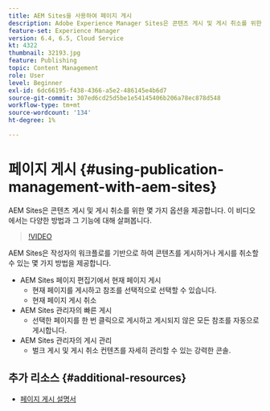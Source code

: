 ```yaml
---
title: AEM Sites을 사용하여 페이지 게시
description: Adobe Experience Manager Sites은 콘텐츠 게시 및 게시 취소를 위한 몇 가지 옵션을 제공합니다. 이 비디오에서는 다양한 방법과 그 기능에 대해 살펴봅니다.
feature-set: Experience Manager
version: 6.4, 6.5, Cloud Service
kt: 4322
thumbnail: 32193.jpg
feature: Publishing
topic: Content Management
role: User
level: Beginner
exl-id: 6dc66195-f438-4366-a5e2-486145e4b6d7
source-git-commit: 307ed6cd25d5be1e54145406b206a78ec878d548
workflow-type: tm+mt
source-wordcount: '134'
ht-degree: 1%

---
```


# 페이지 게시 {#using-publication-management-with-aem-sites}

AEM Sites은 콘텐츠 게시 및 게시 취소를 위한 몇 가지 옵션을 제공합니다. 이 비디오에서는 다양한 방법과 그 기능에 대해 살펴봅니다.

>[!VIDEO](https://video.tv.adobe.com/v/32193?quality=12&learn=on)

AEM Sites은 작성자의 워크플로를 기반으로 하여 콘텐츠를 게시하거나 게시를 취소할 수 있는 몇 가지 방법을 제공합니다.

* AEM Sites 페이지 편집기에서 현재 페이지 게시
   * 현재 페이지를 게시하고 참조를 선택적으로 선택할 수 있습니다.
   * 현재 페이지 게시 취소
* AEM Sites 관리자의 빠른 게시
   * 선택한 페이지를 한 번 클릭으로 게시하고 게시되지 않은 모든 참조를 자동으로 게시합니다.
* AEM Sites 관리자의 게시 관리
   * 벌크 게시 및 게시 취소 컨텐츠를 자세히 관리할 수 있는 강력한 콘솔.

## 추가 리소스 {#additional-resources}

* [페이지 게시 설명서](https://experienceleague.adobe.com/docs/experience-manager-65/authoring/authoring/publishing-pages.html)
